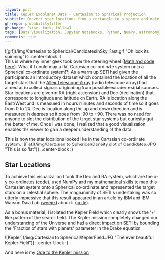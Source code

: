 ```yaml
---
layout: post
title: Kepler Exoplanet Data - Cartesian to Spherical Projection
subtitle: Convert star locations from a rectangle to a sphere and make it spin! 
gh-repo: probabilityfilter
gh-badge: [star, fork, follow]
tags: [Data Visualization, Jupyter Notebooks, Python, NumPy, astronomy]
comments: true
---
```


![gif](/img/Cartesian to Spherical/CandidatesInSky_Fast.gif "Oh look its spinning"){: .center-block :}  
This is where my inner geek took over the steering wheel ([Math and code here](https://probabilityfilter.github.io/2018-03-25-Rect-to-Sphere/)). What if I could map a flat Cartesian co-ordinate system onto a Spherical co-ordinate system!?! As a warm up SETI had given the participants an introductory dataset which contained the location of all the target stars that the [Allen Telescope Array](https://www.seti.org/seti-institute/project/details/fact-sheet) (radio telescope array) had aimed at to collect signals originating from possible extraterrestrial sources. Star locations are given in RA (right ascension) and Dec (declination) that correspond to longitude and latitude on Earth. RA is location along the East/West and is measured in hours minutes and seconds of time so it goes from 0 to 24. Dec is location along the up and down direction and is measured in degrees so it goes from -90 to +90. There was no need for anyone to plot the distribution of the target star systems but curiosity got the better of me. Once I was done, I realized that a good visualization enables the viewer to gain a deeper understanding of the data.

This is how the star locations looked like in the Cartesian co-ordinate system:
![Flat](/img/Cartesian to Spherical/Density plot of Candidates.JPG "This is so flat"){: .center-block :} 

## Star Locations
To achieve this visualization I took the Dec and RA system, which are the x-y co-ordinates ([code](https://github.com/probabilityfilter/ML-SETI-IBM/blob/master/notebooks/CandidateLocation_BySize.ipynb)), used NumPy and my mathematical skills to map this Cartesian system onto a Spherical co-ordinate and represented the target stars on a celestial sphere. The magnanimity of SETI's undertaking was so utterly impressive that this result appeared in an article by IBM and IBM Watson Data Lab [tweeted](https://twitter.com/WatsonDataLab/status/864494962280460288) about it ([code](https://github.com/probabilityfilter/ML-SETI-IBM/blob/master/notebooks/RA_Dec_to_SphericalSystem.ipynb)). 

As a bonus material, I isolated the Kepler Field which clearly shows the '+' like pattern of the search field. The Kepler mission completely changed our understanding of the Universe and had a direct impact on SETI by bounding the 'Fraction of stars with planets' parameter in the Drake equation.

![Kepler](/img/Cartesian to Spherical/KeplerField.JPG "The ever beautiful Kepler Field"){: .center-block :}  

And here is my [Ode to the Kepler mission](https://twitter.com/click_arun/status/1016406934302257152)

